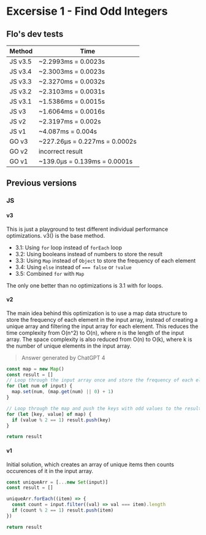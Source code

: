 # Excersise 1 - Find Odd Integers

## Flo's dev tests

| Method | Time |
| - | - |
| JS v3.5 | ~2.2993ms = 0.0023s |
| JS v3.4 | ~2.3003ms = 0.0023s |
| JS v3.3 | ~2.3270ms = 0.0032s |
| JS v3.2 | ~2.3103ms = 0.0031s |
| JS v3.1 | ~1.5386ms = 0.0015s |
| JS v3 | ~1.6064ms = 0.0016s |
| JS v2 | ~2.3197ms = 0.002s |
| JS v1 | ~4.087ms = 0.004s |
| GO v3 | ~227.26μs = 0.227ms = 0.0002s |
| GO v2 | incorrect result |
| GO v1 | ~139.0μs = 0.139ms = 0.0001s |

## Previous versions

### JS

#### v3

This is just a playground to test different individual performance optimizations. v3() is the base method.

- 3.1: Using `for` loop instead of `forEach` loop
- 3.2: Using booleans instead of numbers to store the result
- 3.3: Using `Map` instead of `Object` to store the frequency of each element
- 3.4: Using `else` instead of `=== false` or `!value`
- 3.5: Combined `for` with `Map`

The only one better than no optimizations is 3.1 with for loops.

#### v2

The main idea behind this optimization is to use a map data structure to store
 the frequency of each element in the input array, instead of creating a unique
 array and filtering the input array for each element. This reduces the time
 complexity from O(n^2) to O(n), where n is the length of the input array. The
 space complexity is also reduced from O(n) to O(k), where k is the number of
 unique elements in the input array.

> Answer generated by ChatGPT 4

```js
const map = new Map()
const result = []
// Loop through the input array once and store the frequency of each element
for (let num of input) {
  map.set(num, (map.get(num) || 0) + 1)
}

// Loop through the map and push the keys with odd values to the result array
for (let [key, value] of map) {
  if (value % 2 == 1) result.push(key)
}

return result
```

#### v1

Initial solution, which creates an array of unique items then counts occurences of it in the input array.

```js
const uniqueArr = [...new Set(input)]
const result = []

uniqueArr.forEach((item) => {
  const count = input.filter((val) => val === item).length
  if (count % 2 == 1) result.push(item)
})

return result
```
